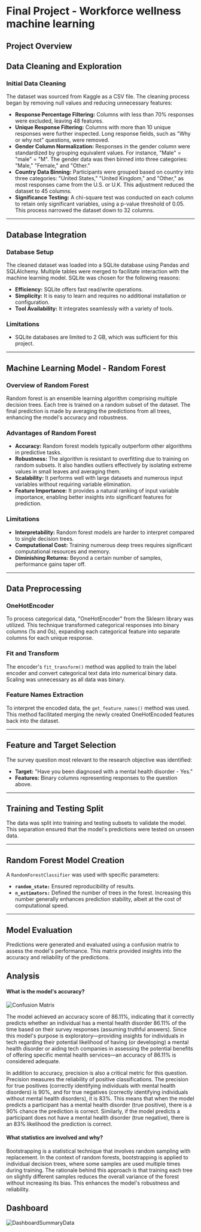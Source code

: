 # Final Project - Workforce wellness machine learning


## Project Overview

## Data Cleaning and Exploration

### Initial Data Cleaning
The dataset was sourced from Kaggle as a CSV file. The cleaning process began by removing null values and reducing unnecessary features:
- **Response Percentage Filtering:** Columns with less than 70% responses were excluded, leaving 48 features.
- **Unique Response Filtering:** Columns with more than 10 unique responses were further inspected. Long response fields, such as "Why or why not" questions, were removed.
- **Gender Column Normalization:** Responses in the gender column were standardized by grouping equivalent values. For instance, "Male" = "male" = "M". The gender data was then binned into three categories: "Male," "Female," and "Other."
- **Country Data Binning:** Participants were grouped based on country into three categories: "United States," "United Kingdom," and "Other," as most responses came from the U.S. or U.K. This adjustment reduced the dataset to 45 columns.
- **Significance Testing:** A chi-square test was conducted on each column to retain only significant variables, using a p-value threshold of 0.05. This process narrowed the dataset down to 32 columns.

---

## Database Integration
### Database Setup
The cleaned dataset was loaded into a SQLite database using Pandas and SQLAlchemy. Multiple tables were merged to facilitate interaction with the machine learning model. SQLite was chosen for the following reasons:
- **Efficiency:** SQLite offers fast read/write operations.
- **Simplicity:** It is easy to learn and requires no additional installation or configuration.
- **Tool Availability:** It integrates seamlessly with a variety of tools.

### Limitations
- SQLite databases are limited to 2 GB, which was sufficient for this project.

---

## Machine Learning Model - Random Forest

### Overview of Random Forest
Random forest is an ensemble learning algorithm comprising multiple decision trees. Each tree is trained on a random subset of the dataset. The final prediction is made by averaging the predictions from all trees, enhancing the model's accuracy and robustness.

### Advantages of Random Forest
- **Accuracy:** Random forest models typically outperform other algorithms in predictive tasks.
- **Robustness:** The algorithm is resistant to overfitting due to training on random subsets. It also handles outliers effectively by isolating extreme values in small leaves and averaging them.
- **Scalability:** It performs well with large datasets and numerous input variables without requiring variable elimination.
- **Feature Importance:** It provides a natural ranking of input variable importance, enabling better insights into significant features for prediction.

### Limitations
- **Interpretability:** Random forest models are harder to interpret compared to single decision trees.
- **Computational Cost:** Training numerous deep trees requires significant computational resources and memory.
- **Diminishing Returns:** Beyond a certain number of samples, performance gains taper off.

---

## Data Preprocessing

### OneHotEncoder
To process categorical data, "OneHotEncoder" from the Sklearn library was utilized. This technique transformed categorical responses into binary columns (1s and 0s), expanding each categorical feature into separate columns for each unique response.

### Fit and Transform
The encoder's `fit_transform()` method was applied to train the label encoder and convert categorical text data into numerical binary data. Scaling was unnecessary as all data was binary.

### Feature Names Extraction
To interpret the encoded data, the `get_feature_names()` method was used. This method facilitated merging the newly created OneHotEncoded features back into the dataset.

---

## Feature and Target Selection
The survey question most relevant to the research objective was identified:
- **Target:** "Have you been diagnosed with a mental health disorder - Yes."
- **Features:** Binary columns representing responses to the question above.

---

## Training and Testing Split
The data was split into training and testing subsets to validate the model. This separation ensured that the model's predictions were tested on unseen data.

---

## Random Forest Model Creation
A `RandomForestClassifier` was used with specific parameters:
- **`random_state:`** Ensured reproducibility of results.
- **`n_estimators:`** Defined the number of trees in the forest. Increasing this number generally enhances prediction stability, albeit at the cost of computational speed.

---

## Model Evaluation
Predictions were generated and evaluated using a confusion matrix to assess the model's performance. This matrix provided insights into the accuracy and reliability of the predictions.

## Analysis

#### What is the model's accuracy?
![Confusion Matrix](https://github.com/user-attachments/assets/7feb39cf-2cce-4f62-a483-184a2ebb7eca) <br>

The model achieved an accuracy score of 86.11%, indicating that it correctly predicts whether an individual has a mental health disorder 86.11% of the time based on their survey responses (assuming truthful answers). Since this model's purpose is exploratory—providing insights for individuals in tech regarding their potential likelihood of having (or developing) a mental health disorder or aiding tech companies in assessing the potential benefits of offering specific mental health services—an accuracy of 86.11% is considered adequate.<br>

In addition to accuracy, precision is also a critical metric for this question. Precision measures the reliability of positive classifications. The precision for true positives (correctly identifying individuals with mental health disorders) is 90%, and for true negatives (correctly identifying individuals without mental health disorders), it is 83%. This means that when the model predicts a participant has a mental health disorder (true positive), there is a 90% chance the prediction is correct. Similarly, if the model predicts a participant does not have a mental health disorder (true negative), there is an 83% likelihood the prediction is correct.

#### What statistics are involved and why?
Bootstrapping is a statistical technique that involves random sampling with replacement. In the context of random forests, bootstrapping is applied to individual decision trees, where some samples are used multiple times during training. The rationale behind this approach is that training each tree on slightly different samples reduces the overall variance of the forest without increasing its bias. This enhances the model's robustness and reliability.

## Dashboard
![DashboardSummaryData](https://github.com/user-attachments/assets/8ce33d3e-ade6-4d76-998a-db23464dd8fe)
